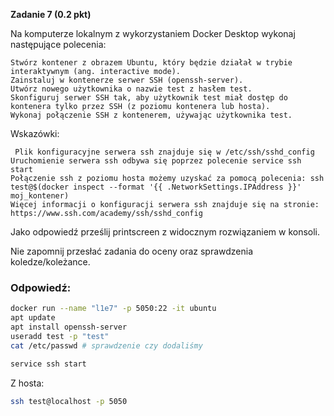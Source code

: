 **Zadanie 7 (0.2 pkt)**

Na komputerze lokalnym z wykorzystaniem Docker Desktop wykonaj następujące polecenia: 

    Stwórz kontener z obrazem Ubuntu, który będzie działał w trybie interaktywnym (ang. interactive mode).
    Zainstaluj w kontenerze serwer SSH (openssh-server).
    Utwórz nowego użytkownika o nazwie test z hasłem test.
    Skonfiguruj serwer SSH tak, aby użytkownik test miał dostęp do kontenera tylko przez SSH (z poziomu kontenera lub hosta).
    Wykonaj połączenie SSH z kontenerem, używając użytkownika test.

Wskazówki: 

     Plik konfiguracyjne serwera ssh znajduje się w /etc/ssh/sshd_config
    Uruchomienie serwera ssh odbywa się poprzez polecenie service ssh start
    Połączenie ssh z poziomu hosta możemy uzyskać za pomocą polecenia: ssh test@$(docker inspect --format '{{ .NetworkSettings.IPAddress }}' moj_kontener)
    Więcej informacji o konfiguracji serwera ssh znajduje się na stronie: https://www.ssh.com/academy/ssh/sshd_config

Jako odpowiedź prześlij printscreen z widocznym rozwiązaniem w konsoli.

Nie zapomnij przesłać zadania do oceny oraz sprawdzenia koledze/koleżance.

### Odpowiedź:
```bash
docker run --name "l1e7" -p 5050:22 -it ubuntu
apt update
apt install openssh-server
useradd test -p "test"
cat /etc/passwd # sprawdzenie czy dodaliśmy

service ssh start
```

Z hosta:
```bash
ssh test@localhost -p 5050
```
